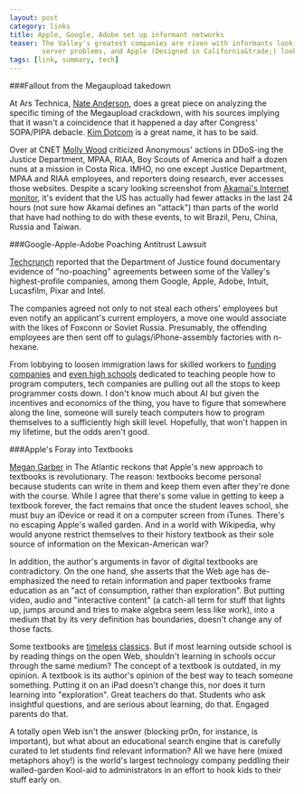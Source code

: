 ```yaml
---
layout: post
category: links
title: Apple, Google, Adobe set up informant networks
teaser: The Valley's greatest companies are riven with informants looking for defectors, Anonymous can be blamed for anyone's 
        server problems, and Apple (Designed in California&trade;) look to take kids' lunch money and give them shiny iPads.
tags: [link, summary, tech]
---
```


###Fallout from the Megaupload takedown

At Ars Technica, 
[Nate Anderson](http://arstechnica.com/tech-policy/news/2012/01/why-the-feds-smashed-megaupload.ars "Why the feds smashed Megaupload"), 
does a great piece on analyzing the specific timing of the Megaupload crackdown, with his sources implying that 
it wasn't a coincidence that it happened a day after Congress' SOPA/PIPA debacle.
[Kim Dotcom](http://en.wikipedia.org/wiki/Kim_Schmitz "Kim Dotcom") is a great name, it has to be said. 

Over at CNET 
[Molly Wood](http://news.cnet.com/8301-31322_3-57362437-256/anonymous-goes-nuclear-everybody-loses/ "Anonymous Megaupload")
criticized Anonymous' actions in DDoS-ing the Justice Department, MPAA, RIAA, Boy Scouts of America and half a dozen nuns
at a mission in Costa Rica. IMHO, no one except Justice Department, MPAA and RIAA employees, and reporters doing 
research, ever accesses those websites. Despite a scary looking screenshot from [Akamai's Internet monitor](http://www.akamai.com/html/technology/dataviz1.html, "Akamai Internet Monitor"), 
it's evident that the US has actually had fewer attacks in the last 24 hours (not sure how Akamai defines an "attack") than parts
of the world that have had nothing to do with these events, to wit Brazil, Peru, China, Russia and Taiwan.


###Google-Apple-Adobe Poaching Antitrust Lawsuit

[Techcrunch](http://techcrunch.com/2012/01/19/damning-evidence-emerges-in-google-apple-no-poach-antitrust-lawsuit/ "Google Apple Poaching")
reported that the Department of Justice found documentary evidence of "no-poaching" agreements between some of the Valley's
highest-profile companies, among them Google, Apple, Adobe, Intuit, Lucasfilm, Pixar and Intel. 

The companies agreed not only to not steal each others' employees but even notify an applicant's current employers,
a move one would associate with the likes of Foxconn or Soviet Russia. Presumably, the offending employees are then
sent off to gulags/iPhone-assembly factories with n-hexane. 

From lobbying to loosen immigration laws for skilled workers to [funding companies](http://www.codecademy.com/) and 
[even high schools](http://news.cnet.com/8301-13772_3-57358837-52/nyc-high-school-will-train-badly-needed-software-engineers/) 
dedicated to teaching people how to program computers, tech companies are pulling out all the stops to keep programmer 
costs down. I don't know much about AI but given the incentives and economics of the thing,
you have to figure that somewhere along the line, someone will surely teach computers how to program themselves 
to a sufficiently high skill level. Hopefully, that won't happen in my lifetime, but the odds aren't good.

###Apple's Foray into Textbooks

[Megan Garber](http://www.theatlantic.com/technology/archive/2012/01/a-brief-history-of-textbooks-or-why-apples-new-textbook-experience-is-actually-revolutionary/251662/)
in The Atlantic reckons that Apple's new approach to textbooks is revolutionary. The reason: textbooks become personal
because students can write in them and keep them even after they're done with the course. While I agree that there's
some value in getting to keep a textbook forever, the fact remains that once the student leaves school, she must buy
an iDevice or read it on a computer screen from iTunes. There's no escaping Apple's walled garden. And in a world with 
Wikipedia, why would anyone restrict themselves to their history textbook as their sole source of information on
the Mexican-American war?

In addition, the author's arguments in favor of digital textbooks are contradictory. On the one hand, she asserts that
the Web age has de-emphasized the need to retain information and paper textbooks frame education as an 
"act of consumption, rather than exploration". But putting video, audio and "interactive content" (a catch-all term 
for stuff that lights up, jumps around and tries to make algebra seem less like work), into a medium that by its 
very definition has boundaries, doesn't change any of those facts.

Some textbooks are [timeless](http://www.amazon.com/Computer-Networks-5th-Andrew-Tanenbaum/dp/0132126958) 
[classics](http://www.amazon.com/Modern-Operating-Systems-Andrew-Tanenbaum/dp/0136006639/ref=ntt_at_ep_dpt_1). But if
most learning outside school is by reading things on the open Web, shouldn't learning in schools occur through the same 
medium? The concept of a textbook is outdated, in my opinion. A textbook is its author's opinion of the best way to teach 
someone something. Putting it on an iPad doesn't change this, nor does it turn learning into "exploration". 
Great teachers do that. Students who ask insightful questions, and are serious about learning, do that.
Engaged parents do that. 

A totally open Web isn't the answer (blocking pr0n, for instance, is important), but what about an educational
search engine that is carefully curated to let students find relevant information? All we have here (mixed metaphors ahoy!) 
is the world's largest technology company peddling their walled-garden Kool-aid to administrators in an effort 
to hook kids to their stuff early on.  
